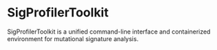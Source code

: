 # SigProfilerToolkit
SigProfilerToolkit is a unified command-line interface and containerized environment for mutational signature analysis.
